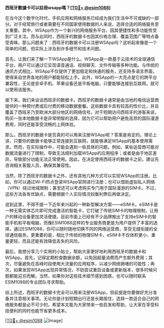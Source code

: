 **西班牙數據卡可以註冊wsapp嗎？[[TG💪+ @esim1088](https://t.me/s/esim1088)]**

在当今这个数字化时代，手机应用和网络服务已经成为我们生活中不可或缺的一部分。对于经常旅行或者需要在不同国家使用数据的人来说，选择合适的网络服务至关重要。其中，WSApp作为一个新兴的网络服务平台，因其便捷性和多功能性受到广泛关注。而与此同时，西班牙的数据卡也因其价格合理、覆盖范围广等特点备受青睐。那么问题来了：西班牙的数据卡可以注册WSApp吗？这听起来像是一个简单的问题，但实际上涉及到许多细节和技术问题。

首先，让我们来了解一下WSApp是什么。WSApp是一款基于云技术的全球通信平台，用户可以通过它实现语音通话、视频聊天、文件传输等多种功能。与传统的通讯方式相比，WSApp不仅提供了更加稳定和快速的服务，还支持多语言界面，使得来自世界各地的用户都能轻松上手。此外，WSApp的一大亮点是它的跨平台兼容性，无论是安卓手机、苹果设备还是平板电脑，只要能够连接到互联网，就可以使用该服务。

接下来，我们来谈谈西班牙的数据卡。西班牙的数据卡通常是由当地的电信运营商提供的一种预付费或后付费的移动数据套餐。这些数据卡具有较高的性价比，并且覆盖了西班牙乃至欧洲大部分地区的网络信号。对于短期访问西班牙的游客来说，购买一张本地数据卡是非常明智的选择，因为它可以帮助用户避免高昂的国际漫游费用，同时还能享受流畅的上网体验。

那么，西班牙的数据卡是否真的可以用来注册WSApp呢？答案是肯定的。理论上讲，只要你的数据卡能够正常连接到互联网，就能够满足WSApp的基本使用需求。然而，在实际操作中，可能会遇到一些具体的问题。例如，某些运营商可能对数据流量进行了限制，导致无法顺利加载WSApp的应用程序；或者是由于地区差异，导致部分功能无法正常使用。因此，在决定使用西班牙的数据卡之前，建议先咨询相关客服人员，确保其兼容性。

当然，除了西班牙的数据卡之外，还有其他几种方式可以实现WSApp的注册。比如，你可以通过Wi-Fi热点登录WSApp官网进行注册；也可以借助虚拟私人网络（VPN）绕过地域限制；甚至还可以考虑购买专门用于国际漫游的SIM卡。不过，这些方法各有优缺点，需要根据个人实际情况权衡利弊后再做决定。

说到这里，不得不提一下近年来兴起的一种新型解决方案——eSIM卡。eSIM卡是一种无需实体芯片即可完成激活的智能卡，它打破了传统SIM卡的物理限制，让用户的移动设备更加灵活便捷。目前市面上已经有不少品牌推出了支持eSIM卡的智能手机和平板电脑，而像ESIM1088这样的专业服务商更是为用户提供了丰富的选择。通过ESIM1088，你可以随时随地切换不同的网络运营商，享受无缝衔接的全球通信服务。更重要的是，相比于传统的物理SIM卡，eSIM卡不仅体积更小、重量更轻，而且还能有效降低丢失的风险。

最后，我想分享几个实用的小贴士，帮助大家更好地利用西班牙的数据卡和WSApp。首先，记得定期检查数据余额，以免因超量消费而产生额外费用；其次，尽量避免在高峰时段使用大流量的应用程序，以减少网络拥堵的可能性；再次，如果发现WSApp出现异常情况，不妨尝试重启设备或更新版本，很多时候问题都能迎刃而解。当然，如果你对这些技术细节感到困惑，也可以随时联系ESIM1088的专业团队寻求帮助。

综上所述，西班牙的数据卡完全可以用来注册WSApp，但前提是你要做好充分准备并注意相关事项。无论你是计划短期出行还是长期居住，选择一款适合自己的网络服务都是必不可少的。希望本文能为大家带来一些启发和帮助，让大家在享受科技便利的同时也能节省更多成本。

[[TG💪+ @esim1088](https://t.me/s/esim1088) ![Image](https://i.postimg.cc/4NQfJmqS/Snipaste-2025-05-13-00-14-12.png)]